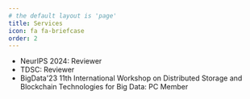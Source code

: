 ```yaml
---
# the default layout is 'page'
title: Services
icon: fa fa-briefcase
order: 2
---
```


<!-- ## Conference Services -->

- NeurIPS 2024: Reviewer
- TDSC: Reviewer
- BigData'23 11th International Workshop on Distributed Storage and Blockchain Technologies for Big Data: PC Member
